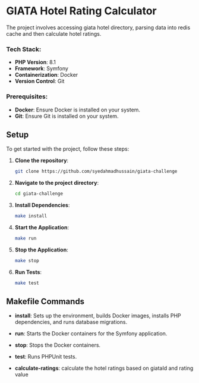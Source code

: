 # GIATA Hotel Rating Calculator

The project involves accessing giata hotel directory, parsing data into redis cache and then calculate hotel ratings.

### Tech Stack:

- **PHP Version**: 8.1
- **Framework**: Symfony
- **Containerization**: Docker
- **Version Control**: Git

### Prerequisites:

- **Docker**: Ensure Docker is installed on your system.
- **Git**: Ensure Git is installed on your system.


## Setup

To get started with the project, follow these steps:

1. **Clone the repository**:
    ```bash
    git clone https://github.com/syedahmadhussain/giata-challenge
    ```

2. **Navigate to the project directory**:
    ```bash
    cd giata-challenge
    ```

3. **Install Dependencies**:
    ```bash
    make install
    ```

4. **Start the Application**:
    ```bash
    make run
    ```

5. **Stop the Application**:
    ```bash
    make stop
    ```

6. **Run Tests**:
    ```bash
    make test
    ```

## Makefile Commands

- **install**: Sets up the environment, builds Docker images, installs PHP dependencies, and runs database migrations.

- **run**: Starts the Docker containers for the Symfony application.

- **stop**: Stops the Docker containers.

- **test**: Runs PHPUnit tests.

- **calculate-ratings**: calculate the hotel ratings based on giataId and rating value